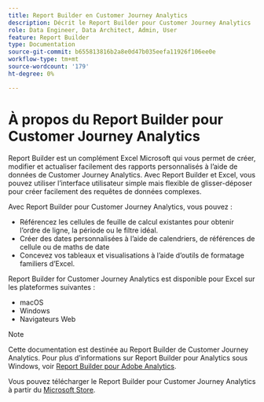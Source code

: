 ```yaml
---
title: Report Builder en Customer Journey Analytics
description: Décrit le Report Builder pour Customer Journey Analytics
role: Data Engineer, Data Architect, Admin, User
feature: Report Builder
type: Documentation
source-git-commit: b655813816b2a8e0d47b035eefa11926f106ee0e
workflow-type: tm+mt
source-wordcount: '179'
ht-degree: 0%

---
```



# À propos du Report Builder pour Customer Journey Analytics

Report Builder est un complément Excel Microsoft qui vous permet de créer, modifier et actualiser facilement des rapports personnalisés à l’aide de données de Customer Journey Analytics. Avec Report Builder et Excel, vous pouvez utiliser l’interface utilisateur simple mais flexible de glisser-déposer pour créer facilement des requêtes de données complexes.

Avec Report Builder pour Customer Journey Analytics, vous pouvez :

- Référencez les cellules de feuille de calcul existantes pour obtenir l’ordre de ligne, la période ou le filtre idéal.
- Créer des dates personnalisées à l’aide de calendriers, de références de cellule ou de maths de date
- Concevez vos tableaux et visualisations à l’aide d’outils de formatage familiers d’Excel.

Report Builder for Customer Journey Analytics est disponible pour Excel sur les plateformes suivantes :

- macOS
- Windows
- Navigateurs Web


>[!NOTE]
>
>Cette documentation est destinée au Report Builder de Customer Journey Analytics. Pour plus d’informations sur Report Builder pour Analytics sous Windows, voir [Report Builder pour Adobe Analytics](https://experienceleague.adobe.com/docs/analytics/analyze/report-builder/home.html?lang=en).

Vous pouvez télécharger le Report Builder pour Customer Journey Analytics à partir du
[Microsoft Store](https://www.microsoft.com/en-us/store/apps/windows).
